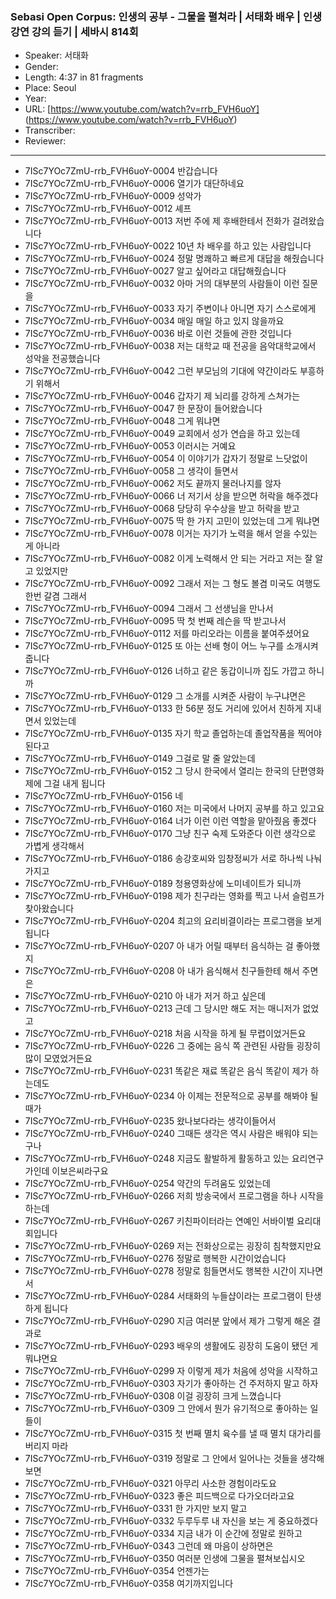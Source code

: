### Sebasi Open Corpus: 인생의 공부 - 그물을 펼쳐라 | 서태화 배우 | 인생 강연 강의 듣기 | 세바시 814회

- Speaker: 서태화
- Gender: 
- Length: 4:37 in 81 fragments
- Place: Seoul
- Year: 
- URL: [https://www.youtube.com/watch?v=rrb_FVH6uoY] (https://www.youtube.com/watch?v=rrb_FVH6uoY)
- Transcriber: 
- Reviewer: 

---

- 7ISc7YOc7ZmU-rrb_FVH6uoY-0004 반갑습니다
- 7ISc7YOc7ZmU-rrb_FVH6uoY-0006 열기가 대단하네요
- 7ISc7YOc7ZmU-rrb_FVH6uoY-0009 성악가
- 7ISc7YOc7ZmU-rrb_FVH6uoY-0012 셰프
- 7ISc7YOc7ZmU-rrb_FVH6uoY-0013 저번 주에 제 후배한테서 전화가 걸려왔습니다
- 7ISc7YOc7ZmU-rrb_FVH6uoY-0022 10년 차 배우를 하고 있는 사람입니다
- 7ISc7YOc7ZmU-rrb_FVH6uoY-0024 정말 명쾌하고 빠르게 대답을 해줬습니다
- 7ISc7YOc7ZmU-rrb_FVH6uoY-0027 알고 싶어라고 대답해줬습니다
- 7ISc7YOc7ZmU-rrb_FVH6uoY-0032 아마 거의 대부분의 사람들이 이런 질문을
- 7ISc7YOc7ZmU-rrb_FVH6uoY-0033 자기 주변이나 아니면 자기 스스로에게
- 7ISc7YOc7ZmU-rrb_FVH6uoY-0034 매일 매일 하고 있지 않을까요
- 7ISc7YOc7ZmU-rrb_FVH6uoY-0036 바로 이런 것들에 관한 것입니다
- 7ISc7YOc7ZmU-rrb_FVH6uoY-0038 저는 대학교 때 전공을 음악대학교에서 성악을 전공했습니다
- 7ISc7YOc7ZmU-rrb_FVH6uoY-0042 그런 부모님의 기대에 약간이라도 부흥하기 위해서
- 7ISc7YOc7ZmU-rrb_FVH6uoY-0046 갑자기 제 뇌리를 강하게 스쳐가는
- 7ISc7YOc7ZmU-rrb_FVH6uoY-0047 한 문장이 들어왔습니다
- 7ISc7YOc7ZmU-rrb_FVH6uoY-0048 그게 뭐냐면
- 7ISc7YOc7ZmU-rrb_FVH6uoY-0049 교회에서 성가 연습을 하고 있는데
- 7ISc7YOc7ZmU-rrb_FVH6uoY-0053 이러시는 거예요
- 7ISc7YOc7ZmU-rrb_FVH6uoY-0054 이 이야기가 갑자기 정말로 느닷없이
- 7ISc7YOc7ZmU-rrb_FVH6uoY-0058 그 생각이 들면서
- 7ISc7YOc7ZmU-rrb_FVH6uoY-0062 저도 끝까지 물러나지를 않자
- 7ISc7YOc7ZmU-rrb_FVH6uoY-0066 너 저기서 상을 받으면 허락을 해주겠다
- 7ISc7YOc7ZmU-rrb_FVH6uoY-0068 당당히 우수상을 받고 허락을 받고
- 7ISc7YOc7ZmU-rrb_FVH6uoY-0075 딱 한 가지 고민이 있었는데 그게 뭐냐면
- 7ISc7YOc7ZmU-rrb_FVH6uoY-0078 이거는 자기가 노력을 해서 얻을 수있는 게 아니라
- 7ISc7YOc7ZmU-rrb_FVH6uoY-0082 이게 노력해서 안 되는 거라고 저는 잘 알고 있었지만
- 7ISc7YOc7ZmU-rrb_FVH6uoY-0092 그래서 저는 그 형도 볼겸 미국도 여행도 한번 갈겸 그래서
- 7ISc7YOc7ZmU-rrb_FVH6uoY-0094 그래서 그 선생님을 만나서
- 7ISc7YOc7ZmU-rrb_FVH6uoY-0095 딱 첫 번째 레슨을 딱 받고나서
- 7ISc7YOc7ZmU-rrb_FVH6uoY-0112 저를 마리오라는 이름을 붙여주셨어요
- 7ISc7YOc7ZmU-rrb_FVH6uoY-0125 또 아는 선배 형이 어느 누구를 소개시켜줍니다
- 7ISc7YOc7ZmU-rrb_FVH6uoY-0126 너하고 같은 동갑이니까 집도 가깝고 하니까
- 7ISc7YOc7ZmU-rrb_FVH6uoY-0129 그 소개를 시켜준 사람이 누구냐면은
- 7ISc7YOc7ZmU-rrb_FVH6uoY-0133 한 56분 정도 거리에 있어서 친하게 지내면서 있었는데
- 7ISc7YOc7ZmU-rrb_FVH6uoY-0135 자기 학교 졸업하는데 졸업작품을 찍어야 된다고
- 7ISc7YOc7ZmU-rrb_FVH6uoY-0149 그걸로 말 줄 알았는데
- 7ISc7YOc7ZmU-rrb_FVH6uoY-0152 그 당시 한국에서 열리는 한국의 단편영화제에 그걸 내게 됩니다
- 7ISc7YOc7ZmU-rrb_FVH6uoY-0156 네
- 7ISc7YOc7ZmU-rrb_FVH6uoY-0160 저는 미국에서 나머지 공부를 하고 있고요
- 7ISc7YOc7ZmU-rrb_FVH6uoY-0164 너가 이런 이런 역할을 맡아줬음 좋겠다
- 7ISc7YOc7ZmU-rrb_FVH6uoY-0170 그냥 친구 숙제 도와준다 이런 생각으로 가볍게 생각해서
- 7ISc7YOc7ZmU-rrb_FVH6uoY-0186 송강호씨와 임창정씨가 서로 하나씩 나눠가지고
- 7ISc7YOc7ZmU-rrb_FVH6uoY-0189 청용영화상에 노미네이트가 되니까
- 7ISc7YOc7ZmU-rrb_FVH6uoY-0198 제가 친구라는 영화를 찍고 나서 슬럼프가 찾아왔습니다
- 7ISc7YOc7ZmU-rrb_FVH6uoY-0204 최고의 요리비결이라는 프로그램을 보게 됩니다
- 7ISc7YOc7ZmU-rrb_FVH6uoY-0207 아 내가 어릴 때부터 음식하는 걸 좋아했지
- 7ISc7YOc7ZmU-rrb_FVH6uoY-0208 아 내가 음식해서 친구들한테 해서 주면은
- 7ISc7YOc7ZmU-rrb_FVH6uoY-0210 아 내가 저거 하고 싶은데
- 7ISc7YOc7ZmU-rrb_FVH6uoY-0213 근데 그 당시만 해도 저는 매니저가 없었고
- 7ISc7YOc7ZmU-rrb_FVH6uoY-0218 처음 시작을 하게 될 무렵이었거든요
- 7ISc7YOc7ZmU-rrb_FVH6uoY-0226 그 중에는 음식 쪽 관련된 사람들 굉장히 많이 모였었거든요
- 7ISc7YOc7ZmU-rrb_FVH6uoY-0231 똑같은 재료 똑같은 음식 똑같이 제가 하는데도
- 7ISc7YOc7ZmU-rrb_FVH6uoY-0234 아 이제는 전문적으로 공부를 해봐야 될 때가
- 7ISc7YOc7ZmU-rrb_FVH6uoY-0235 왔나보다라는 생각이들어서
- 7ISc7YOc7ZmU-rrb_FVH6uoY-0240 그때든 생각은 역시 사람은 배워야 되는구나
- 7ISc7YOc7ZmU-rrb_FVH6uoY-0248 지금도 활발하게 활동하고 있는 요리연구가인데 이보은씨라구요
- 7ISc7YOc7ZmU-rrb_FVH6uoY-0254 약간의 두려움도 있었는데
- 7ISc7YOc7ZmU-rrb_FVH6uoY-0266 저희 방송국에서 프로그램을 하나 시작을 하는데
- 7ISc7YOc7ZmU-rrb_FVH6uoY-0267 키친파이터라는 연예인 서바이벌 요리대회입니다
- 7ISc7YOc7ZmU-rrb_FVH6uoY-0269 저는 전화상으로는 굉장히 침착했지만요
- 7ISc7YOc7ZmU-rrb_FVH6uoY-0276 정말로 행복한 시간이었습니다
- 7ISc7YOc7ZmU-rrb_FVH6uoY-0278 정말로 힘들면서도 행복한 시간이 지나면서
- 7ISc7YOc7ZmU-rrb_FVH6uoY-0284 서태화의 누들샵이라는 프로그램이 탄생하게 됩니다
- 7ISc7YOc7ZmU-rrb_FVH6uoY-0290 지금 여러분 앞에서 제가 그렇게 해온 결과로
- 7ISc7YOc7ZmU-rrb_FVH6uoY-0293 배우의 생활에도 굉장히 도움이 됐던 게 뭐냐면요
- 7ISc7YOc7ZmU-rrb_FVH6uoY-0299 자 이렇게 제가 처음에 성악을 시작하고
- 7ISc7YOc7ZmU-rrb_FVH6uoY-0303 자기가 좋아하는 건 주저하지 말고 하자
- 7ISc7YOc7ZmU-rrb_FVH6uoY-0308 이걸 굉장히 크게 느꼈습니다
- 7ISc7YOc7ZmU-rrb_FVH6uoY-0309 그 안에서 뭔가 유기적으로 좋아하는 일들이
- 7ISc7YOc7ZmU-rrb_FVH6uoY-0315 첫 번째 멸치 육수를 낼 때 멸치 대가리를 버리지 마라
- 7ISc7YOc7ZmU-rrb_FVH6uoY-0319 정말로 그 안에서 일어나는 것들을 생각해보면
- 7ISc7YOc7ZmU-rrb_FVH6uoY-0321 아무리 사소한 경험이라도요
- 7ISc7YOc7ZmU-rrb_FVH6uoY-0323 좋은 피드백으로 다가오더라고요
- 7ISc7YOc7ZmU-rrb_FVH6uoY-0331 한 가지만 보지 말고
- 7ISc7YOc7ZmU-rrb_FVH6uoY-0332 두루두루 내 자신을 보는 게 중요하겠다
- 7ISc7YOc7ZmU-rrb_FVH6uoY-0334 지금 내가 이 순간에 정말로 원하고
- 7ISc7YOc7ZmU-rrb_FVH6uoY-0343 그런데 왜 마음이 상하면은
- 7ISc7YOc7ZmU-rrb_FVH6uoY-0350 여러분 인생에 그물을 펼쳐보십시오
- 7ISc7YOc7ZmU-rrb_FVH6uoY-0354 언젠가는
- 7ISc7YOc7ZmU-rrb_FVH6uoY-0358 여기까지입니다
